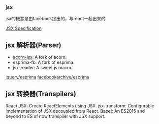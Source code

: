 ### jsx

jsx的概念是由facebook提出的，与react一起出来的


[JSX Specification](https://github.com/facebook/jsx)

## jsx 解析器(Parser)
* [acorn-jsx](https://github.com/RReverser/acorn-jsx): A fork of acorn.
* esprima-fb: A fork of esprima.
* jsx-reader: A sweet.js macro.


[jquery/esprima](https://github.com/jquery/esprima)
[facebookarchive/esprima](https://github.com/facebookarchive/esprima)

## jsx 转换器(Transpilers)
React JSX: Create ReactElements using JSX.
jsx-transform: Configurable implementation of JSX decoupled from React.
Babel: An ES2015 and beyond to ES of now transpiler with JSX support.